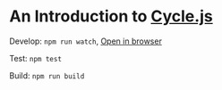 # An Introduction to [Cycle.js](http://cycle.js.org/)


Develop: `npm run watch`, [Open in browser](http://localhost:8080)

Test: `npm test`

Build: `npm run build`
